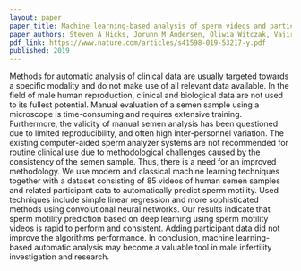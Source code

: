 ```yaml
---
layout: paper
paper_title: Machine learning-based analysis of sperm videos and participant data for male fertility prediction
paper_authors: Steven A Hicks, Jorunn M Andersen, Oliwia Witczak, Vajira Thambawita, Pål Halvorsen, Hugo L Hammer, Trine B Haugen, Michael A Riegler
pdf_link: https://www.nature.com/articles/s41598-019-53217-y.pdf
published: 2019
---
```


Methods for automatic analysis of clinical data are usually targeted towards a specific modality and do not make use of all relevant data available. In the field of male human reproduction, clinical and biological data are not used to its fullest potential. Manual evaluation of a semen sample using a microscope is time-consuming and requires extensive training. Furthermore, the validity of manual semen analysis has been questioned due to limited reproducibility, and often high inter-personnel variation. The existing computer-aided sperm analyzer systems are not recommended for routine clinical use due to methodological challenges caused by the consistency of the semen sample. Thus, there is a need for an improved methodology. We use modern and classical machine learning techniques together with a dataset consisting of 85 videos of human semen samples and related participant data to automatically predict sperm motility. Used techniques include simple linear regression and more sophisticated methods using convolutional neural networks. Our results indicate that sperm motility prediction based on deep learning using sperm motility videos is rapid to perform and consistent. Adding participant data did not improve the algorithms performance. In conclusion, machine learning-based automatic analysis may become a valuable tool in male infertility investigation and research.

